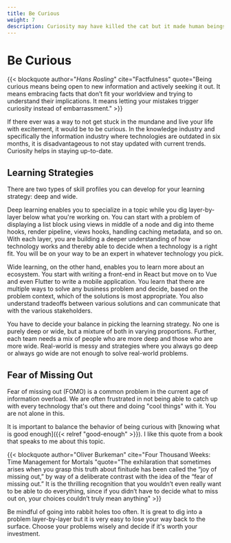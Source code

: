 ```yaml
---
title: Be Curious
weight: 7
description: Curiosity may have killed the cat but it made human beings what they are today.
---
```


# Be Curious

{{< blockquote author="_Hans Rosling_" cite="Factfulness" quote="Being curious means being open to new information and actively seeking it out. It means embracing facts that don’t fit your worldview and trying to understand their implications. It means letting your mistakes trigger curiosity instead of embarrassment." >}}

If there ever was a way to not get stuck in the mundane and live your life with excitement, it would be to be curious. In the knowledge industry and specifically the information industry where technologies are outdated in six months, it is disadvantageous to not stay updated with current trends. Curiosity helps in staying up-to-date.

## Learning Strategies

There are two types of skill profiles you can develop for your learning strategy: deep and wide.

Deep learning enables you to specialize in a topic while you dig layer-by-layer below what you're working on. You can start with a problem of displaying a list block using views in middle of a node and dig into theme hooks, render pipeline, views hooks, handling caching metadata, and so on. With each layer, you are building a deeper understanding of how technology works and thereby able to decide when a technology is a right fit. You will be on your way to be an expert in whatever technology you pick.

Wide learning, on the other hand, enables you to learn more about an ecosystem. You start with writing a front-end in React but move on to Vue and even Flutter to write a mobile application. You learn that there are multiple ways to solve any business problem and decide, based on the problem context, which of the solutions is most appropriate. You also understand tradeoffs between various solutions and can communicate that with the various stakeholders.

You have to decide your balance in picking the learning strategy. No one is purely deep or wide, but a mixture of both in varying proportions. Further, each team needs a mix of people who are more deep and those who are more wide. Real-world is messy and strategies where you always go deep or always go wide are not enough to solve real-world problems.

## Fear of Missing Out

Fear of missing out (FOMO) is a common problem in the current age of information overload. We are often frustrated in not being able to catch up with every technology that's out there and doing "cool things" with it. You are not alone in this.

It is important to balance the behavior of being curious with [knowing what is good enough]({{< relref "good-enough" >}}). I like this quote from a book that speaks to me about this topic.

{{< blockquote author="Oliver Burkeman" cite="Four Thousand Weeks: Time Management for Mortals "quote="The exhilaration that sometimes arises when you grasp this truth about finitude has been called the “joy of missing out,” by way of a deliberate contrast with the idea of the “fear of missing out.” It is the thrilling recognition that you wouldn’t even really want to be able to do everything, since if you didn’t have to decide what to miss out on, your choices couldn’t truly mean anything" >}}

Be mindful of going into rabbit holes too often. It is great to dig into a problem layer-by-layer but it is very easy to lose your way back to the surface. Choose your problems wisely and decide if it's worth your investment.
